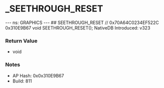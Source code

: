 # _SEETHROUGH_RESET

--- ns: GRAPHICS --- ## SEETHROUGH_RESET  // 0x70A64C0234EF522C 0x310E9B67 void SEETHROUGH_RESET();  NativeDB Introduced: v323

### Return Value
* void

### Notes
* AP Hash: 0x0x310E9B67
* Build: 811


